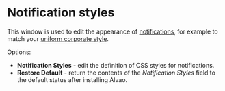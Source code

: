 # Notification styles
 
This window is used to edit the appearance of [notifications](../../../../../alvao-service-desk/implementation/services/notifications), for example to match your [uniform corporate style](../../../../../alvao-service-desk/implementation/html-text-style).
  
Options:

- **Notification Styles** - edit the definition of CSS styles for notifications.
- **Restore Default** - return the contents of the *Notification Styles* field to the default status after installing Alvao.
